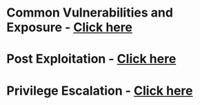 # Common Vulnerabilities and Exposure - [Click here](https://github.com/sarathlalup/Cyber-security/blob/master/Windows%20Exploitaion/Common%20Vulnerabilities%20and%20Exposure.md)
# Post Exploitation - [Click here](https://github.com/sarathlalup/Cyber-security/tree/master/Windows%20Exploitaion/Post%20Exploitaion)
# Privilege Escalation - [Click here](https://github.com/sarathlalup/Cyber-security/tree/master/Windows%20Exploitaion/Privilege%20escalation)

